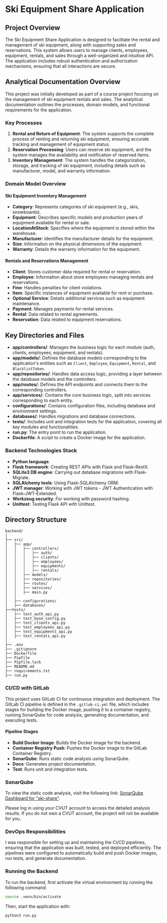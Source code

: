 # Ski Equipment Share Application

## Project Overview

The Ski Equipment Share Application is designed to facilitate the rental and management of ski equipment, along with supporting sales and reservations. This system allows users to manage clients, employees, equipment, rentals, and sales through a well-organized and intuitive API. The application includes robust authentication and authorization mechanisms, ensuring that all interactions are secure.

## Analytical Documentation Overview

This project was initially developed as part of a course project focusing on the management of ski equipment rentals and sales. The analytical documentation outlines the processes, domain models, and functional requirements for the application.

### Key Processes
1. **Rental and Return of Equipment**: The system supports the complete process of renting and returning ski equipment, ensuring accurate tracking and management of equipment status.
2. **Reservation Processing**: Users can reserve ski equipment, and the system manages the availability and notification of reserved items.
3. **Inventory Management**: The system handles the categorization, storage, and tracking of ski equipment, including details such as manufacturer, model, and warranty information.

### Domain Model Overview

#### Ski Equipment Inventory Management

- **Category**: Represents categories of ski equipment (e.g., skis, snowboards).
- **Equipment**: Describes specific models and production years of equipment available for rental or sale.
- **LocationAtStock**: Specifies where the equipment is stored within the warehouse.
- **Manufacturer**: Identifies the manufacturer details for the equipment.
- **Size**: Information on the physical dimensions of the equipment.
- **Warranty**: Details the warranty information for the equipment.

#### Rentals and Reservations Management

- **Client**: Stores customer data required for rental or reservation.
- **Employee**: Information about store employees managing rentals and reservations.
- **Fine**: Handles penalties for client violations.
- **Item**: Specific instances of equipment available for rent or purchase.
- **Optional Service**: Details additional services such as equipment maintenance.
- **Payment**: Manages payments for rental services.
- **Rental**: Data related to rental agreements.
- **Reservation**: Data related to equipment reservations.

## Key Directories and Files

- **app/controllers/**: Manages the business logic for each module (auth, clients, employees, equipment, and rentals).
- **app/models/**: Defines the database models corresponding to the application's entities such as `Client`, `Employee`, `Equipment`, `Rental`, and `BlacklistToken`.
- **app/repositories/**: Handles data access logic, providing a layer between the database models and the controllers.
- **app/routes/**: Defines the API endpoints and connects them to the corresponding controllers.
- **app/services/**: Contains the core business logic, split into services corresponding to each entity.
- **configurations/**: Contains configuration files, including database and environment settings.
- **databases/**: Handles migrations and database connections.
- **tests/**: Includes unit and integration tests for the application, covering all key modules and functionalities.
- **run.py**: The entry point to run the application.
- **Dockerfile**: A script to create a Docker image for the application.

### Backend Technologies Stack

- **Python language**.
- **Flask framework**: Creating REST APIs with Flask and Flask-RestX.
- **SQLite3 DB engine**: Carrying out database migrations with Flask-Migrate.
- **SQLAlchemy tools**: Using Flask-SQLAlchemy ORM.
- **JWT manager**: Working with JWT tokens - JWT Authentication with Flask-JWT-Extended.
- **Werkzeug security**: For working with password hashing.
- **Unittest**: Testing Flask API with Unittest.

## Directory Structure

```plaintext
backend/
│
├── src/
│   ├── app/
│   │   ├── controllers/
│   │   │   ├── auth/
│   │   │   ├── clients/
│   │   │   ├── employees/
│   │   │   ├── equipments/
│   │   │   ├── rentals/
│   │   ├── models/
│   │   ├── repositories/
│   │   ├── routes/
│   │   ├── services/
│   │   ├── main.py
│   │
│   ├── configurations/
│   ├── databases/
├──tests/
│   ├── test_auth_api.py
│   ├── test_base_config.py
│   ├── test_clients_api.py
│   ├── test_employees_api.py
│   ├── test_equipments_api.py
│   ├── test_rentals_api.py
│
├── .env
├── .gitignore
├── Dockerfile
├── Pipfile
├── Pipfile.lock
├── README.md
├── requirements.txt
├── run.py
```

### CI/CD with GitLab

This project uses GitLab CI for continuous integration and deployment. The GitLab CI pipeline is defined in the `.gitlab-ci.yml` file, which includes stages for building the Docker image, pushing it to a container registry, running SonarQube for code analysis, generating documentation, and executing tests.

#### Pipeline Stages

- **Build Docker Image**: Builds the Docker image for the backend.
- **Container Registry Push**: Pushes the Docker image to the GitLab Container Registry.
- **SonarQube**: Runs static code analysis using SonarQube.
- **Docs**: Generates project documentation.
- **Test**: Runs unit and integration tests.

### SonarQube

To view the static code analysis, visit the following link: [SonarQube Dashboard for "ski-share"](https://sonarqube.software.geant.org/dashboard?id=ski-share). 

Please log in using your CVUT account to access the detailed analysis results. If you do not own a CVUT account, the project will not be available for you.


### DevOps Responsibilities

I was responsible for setting up and maintaining the CI/CD pipelines, ensuring that the application was built, tested, and deployed efficiently. The pipelines were configured to automatically build and push Docker images, run tests, and generate documentation.


### Running the Backend

To run the backend, first activate the virtual environment by running the following command:

```bash
source .venv/bin/activate
```
Then, start the application with:
```bash
python3 run.py
```

